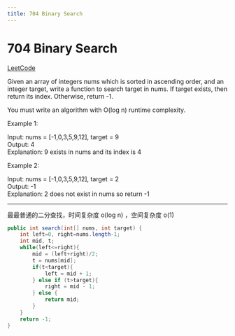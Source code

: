 ```yaml
---
title: 704 Binary Search
---
```


# 704 Binary Search

[LeetCode](https://leetcode.com/problems/binary-search/)

Given an array of integers nums which is sorted in ascending order, and an integer target, write a function to search target in nums. If target exists, then return its index. Otherwise, return -1.

You must write an algorithm with O(log n) runtime complexity.

Example 1:

Input: nums = [-1,0,3,5,9,12], target = 9  
Output: 4  
Explanation: 9 exists in nums and its index is 4  

Example 2:

Input: nums = [-1,0,3,5,9,12], target = 2  
Output: -1  
Explanation: 2 does not exist in nums so return -1  

---

最最普通的二分查找，时间复杂度 o(log n) ，空间复杂度 o(1)

```java
public int search(int[] nums, int target) {
    int left=0, right=nums.length-1;
    int mid, t;
    while(left<=right){
        mid = (left+right)/2;
        t = nums[mid];
        if(t<target){
            left = mid + 1;
        } else if (t>target){
            right = mid - 1;
        } else {
            return mid;
        }
    }
    return -1;
}
```